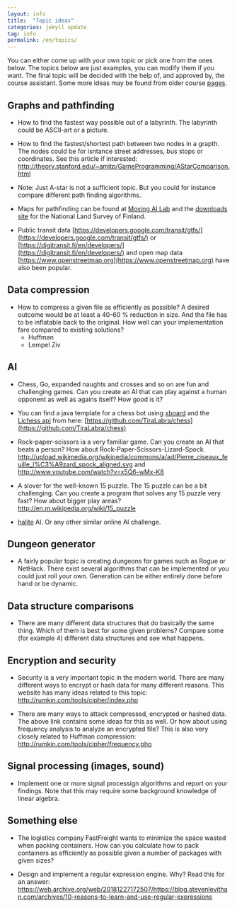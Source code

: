 ```yaml
---
layout: info
title:  "Topic ideas"
categories: jekyll update
tag: info
permalink: /en/topics/
---
```


You can either come up with your own topic or pick one from the ones below. The topics below are just examples, you can modify them if you want. The final topic will be decided with the help of, and approved by, the course assistant. Some more ideas may be found from older course [pages](https://github.com/TiraLabra/).

## Graphs and pathfinding

* How to find the fastest way possible out of a labyrinth. The labyrinth could be ASCII-art or a picture.

* How to find the fastest/shortest path between two nodes in a grapth. The nodes could be for isntance street addresses, bus stops or coordinates. See this article if interested: http://theory.stanford.edu/~amitp/GameProgramming/AStarComparison.html
* Note: Just A-star is not a sufficient topic. But you could for instance compare different path finding algorithms.

* Maps for pathfinding can be found at [Moving AI Lab](http://www.movingai.com/benchmarks/) and the [downloads site](http://kartat.kapsi.fi/) for the National Land Survey of Finland.

* Public transit data [https://developers.google.com/transit/gtfs/](https://developers.google.com/transit/gtfs/) or [https://digitransit.fi/en/developers/](https://digitransit.fi/en/developers/) and open map data [https://www.openstreetmap.org](https://www.openstreetmap.org) have also been popular.

## Data compression

* How to compress a given file as efficiently as possible? A desired outcome would be at least a 40-60 % reduction in size. And the file has to be inflatable back to the original. How well can your implementation fare compared to existing solutions?
    * Huffman
    * Lempel Ziv

## AI

* Chess, Go, expanded naughts and crosses and so on are fun and challenging games. Can you create an AI that can play against a human opponent as well as agains itself? How good is it?

* You can find a java template for a chess bot using [xboard](https://www.gnu.org/software/xboard/) and the [Lichess api](https://lichess.org/blog/WvDNticAAMu_mHKP/welcome-lichess-bots) from here: [https://github.com/TiraLabra/chess](https://github.com/TiraLabra/chess)

* Rock-paper-scissors ia a very familiar game. Can you create an AI that beats a person? How about Rock-Paper-Scissors-Lizard-Spock. http://upload.wikimedia.org/wikipedia/commons/a/ad/Pierre_ciseaux_feuille_l%C3%A9zard_spock_aligned.svg and http://www.youtube.com/watch?v=x5Q6-wMx-K8

* A slover for the well-known 15 puzzle. The 15 puzzle can be a bit challenging. Can you create a program that solves any 15 puzzle very fast? How about bigger play areas? http://en.m.wikipedia.org/wiki/15_puzzle

* [halite](https://halite.io/) AI. Or any other similar online AI challenge.

## Dungeon generator
* A fairly popular topic is creating dungeons for games such as Rogue or NetHack. There exist several algorithms that can be implemented or you could just roll your own. Generation can be either entirely done before hand or be dynamic.


## Data structure comparisons
* There are many different data structures that do basically the same thing. Which of them is best for some given problems? Compare some (for example 4) different data structures and see what happens.


## Encryption and security
* Security is a very important topic in the modern world. There are many different ways to encrypt or hash data for many different reasons. This website has many ideas related to this topic: http://rumkin.com/tools/cipher/index.php

* There are many ways to attack compressed, encrypted or hashed data. The above link contains some ideas for this as well. Or how about using frequency analysis to analyze an encrypted file? This is also very closely related to Huffman compression: http://rumkin.com/tools/cipher/frequency.php


## Signal processing (images, sound)
* Implement one or more signal processign algorithms and report on your findings. Note that this may require some background knowledge of linear algebra.

## Something else
* The logistics company FastFreight wants to minimize the space wasted when packing containers. How can you calculate how to pack containers as efficiently as possible given a number of packages with given sizes?

* Design and implement a regular expression engine. Why? Read this for an answer: https://web.archive.org/web/20181227172507/https://blog.stevenlevithan.com/archives/10-reasons-to-learn-and-use-regular-expressions
